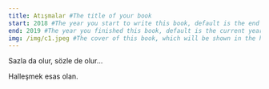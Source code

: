 ```yaml
---
title: Atışmalar #The title of your book
start: 2018 #The year you start to write this book, default is the end year.
end: 2019 #The year you finished this book, default is the current year.
img: /img/c1.jpeg #The cover of this book, which will be shown in the home slides and the book index page.
---
```


Sazla da olur, sözle de olur...

Halleşmek esas olan.
